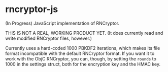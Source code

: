 rncryptor-js
============

(In Progress) JavaScript implementation of RNCryptor.

THIS IS NOT A REAL, WORKING PRODUCT YET. (It does currently read and write modified RNCryptor files, however.)

Currently uses a hard-coded 1000 PBKDF2 iterations, which makes its file format incompatible with the default RNCryptor format. If you want it to work with the ObjC RNCryptor, you can, though, by setting the `rounds` to 1000 in the settings struct, both for the encryption key and the HMAC key.
